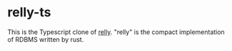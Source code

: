 # relly-ts

This is the Typescript clone of [relly](https://github.com/KOBA789/relly).
"relly" is the compact implementation of RDBMS written by rust.
